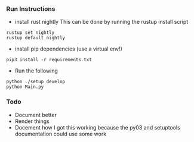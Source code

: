 ### Run Instructions

- install rust nightly
This can be done by running the rustup install script
```
rustup set nightly
rustup default nightly
```
- install pip dependencies (use a virtual env!)
```
pip3 install -r requirements.txt
```

- Run the following

```
python ./setup develop
python Main.py
```

### Todo
- Document better
- Render things
- Docement how I got this working because the 
py03 and setuptools documentation could use some 
work
